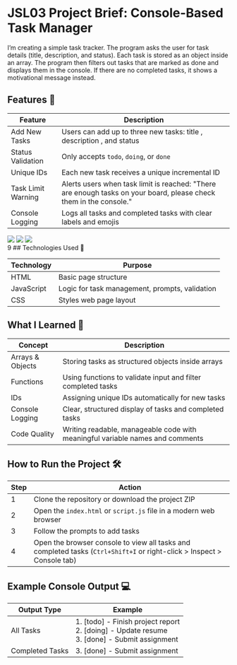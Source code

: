 # JSL03 Project Brief: Console-Based Task Manager
I’m creating a simple task tracker. The program asks the user for task details (title, description, and status). Each task is stored as an object inside an array. The program then filters out tasks that are marked as done and displays them in the console. If there are no completed tasks, it shows a motivational message instead.

## Features 🚀

| Feature            | Description                                                                                                           |
| ------------------ | --------------------------------------------------------------------------------------------------------------------- |
| Add New Tasks      | Users can add up to three new tasks: title , description , and status                                         |
| Status Validation  | Only accepts `todo`, `doing`, or `done`                                                                               |
| Unique IDs         | Each new task receives a unique incremental ID                                                                        |
| Task Limit Warning | Alerts users when task limit is reached:  "There are enough tasks on your board, please check them in the console." |
| Console Logging    | Logs all tasks and completed tasks with clear labels and emojis                                                 |


<div align="left">
  <img src="https://img.shields.io/badge/HTML-E34F26?style=for-the-badge&logo=html5&logoColor=white" />
  <img src="https://img.shields.io/badge/CSS-1572B6?style=for-the-badge&logo=css3&logoColor=white" />
  <img src="https://img.shields.io/badge/JavaScript-F7DF1E?style=for-the-badge&logo=javascript&logoColor=black" />
</div>
9
##  Technologies Used 📂

| Technology | Purpose                                        |
| ---------- | ---------------------------------------------- |
| HTML       | Basic page structure                           |
| JavaScript | Logic for task management, prompts, validation |
| CSS       | Styles web page layout                    |

##  What I Learned 🧠

| Concept          | Description                                                                     |
| ---------------- | ------------------------------------------------------------------------------- |
| Arrays & Objects | Storing tasks as structured objects inside arrays                               |
| Functions        | Using functions to validate input and filter completed tasks                    |
| IDs  | Assigning unique IDs automatically for new tasks                                |
| Console Logging  | Clear, structured display of tasks and completed tasks                          |
| Code Quality     | Writing readable, manageable code with meaningful variable names and comments |

## How to Run the Project 🛠 

| Step | Action                                                                                                                 |
| ---- | ---------------------------------------------------------------------------------------------------------------------- |
| 1    | Clone the repository or download the project ZIP                                                                       |
| 2    | Open the `index.html` or `script.js` file in a modern web browser                                                      |
| 3    | Follow the prompts to add tasks                                                                                        |
| 4    | Open the browser console to view all tasks and completed tasks (`Ctrl+Shift+I` or right-click > Inspect > Console tab) |

## Example Console Output 💻 

| Output Type           | Example                                                                                               |
| --------------------- | ----------------------------------------------------------------------------------------------------- |
| All Tasks         | 1. \[todo]  - Finish project report<br>2. \[doing] - Update resume<br>3. \[done]  - Submit assignment |
| Completed Tasks      | 3. \[done] - Submit assignment                                                                        |




